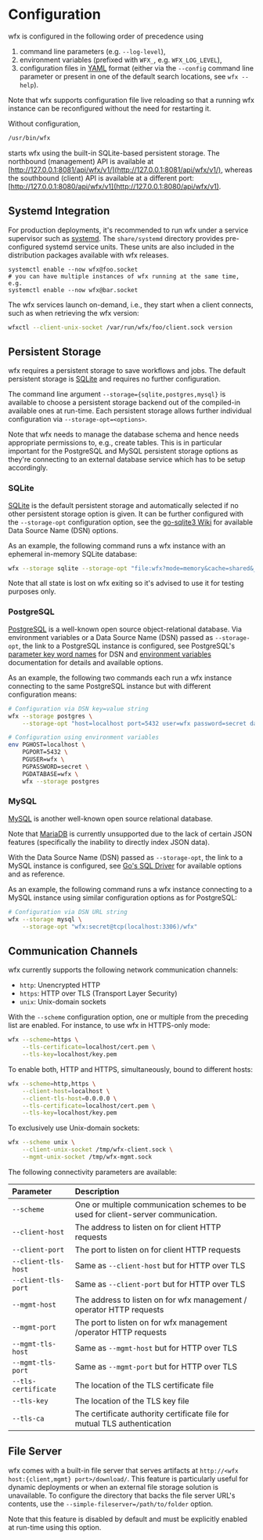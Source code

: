 # Configuration

wfx is configured in the following order of precedence using

1. command line parameters (e.g. `--log-level`),
2. environment variables (prefixed with `WFX_`, e.g. `WFX_LOG_LEVEL`),
3. configuration files in [YAML](https://github.com/go-yaml/yaml#compatibility) format (either via the `--config` command line parameter or present in one of the default search locations, see `wfx --help`).

Note that wfx supports configuration file live reloading so that a running wfx instance can be reconfigured without the need for restarting it.

Without configuration,

```bash
/usr/bin/wfx
```

starts wfx using the built-in SQLite-based persistent storage.
The northbound (management) API is available at [http://127.0.0.1:8081/api/wfx/v1/](http://127.0.0.1:8081/api/wfx/v1/),
whereas the southbound (client) API is available at a different port: [http://127.0.0.1:8080/api/wfx/v1](http://127.0.0.1:8080/api/wfx/v1).

## Systemd Integration

For production deployments, it's recommended to run wfx under a service supervisor such as [systemd](https://systemd.io).
The `share/systemd` directory provides pre-configured systemd service units.
These units are also included in the distribution packages available with wfx releases.

```
systemctl enable --now wfx@foo.socket
# you can have multiple instances of wfx running at the same time, e.g.
systemctl enable --now wfx@bar.socket
```

The wfx services launch on-demand, i.e., they start when a client connects, such as when retrieving the wfx version:

```bash
wfxctl --client-unix-socket /var/run/wfx/foo/client.sock version
```

## Persistent Storage

wfx requires a persistent storage to save workflows and jobs.
The default persistent storage is [SQLite](#SQLite) and requires no further configuration.

The command line argument `--storage={sqlite,postgres,mysql}` is available to choose a persistent storage backend out of the compiled-in available ones at run-time.
Each persistent storage allows further individual configuration via `--storage-opt=<options>`.

Note that wfx needs to manage the database schema and hence needs appropriate permissions to, e.g., create tables.
This is in particular important for the PostgreSQL and MySQL persistent storage options as they're connecting to an external database service which has to be setup accordingly.

### SQLite

[SQLite](https://www.sqlite.org/) is the default persistent storage and automatically selected if no other persistent storage option is given.
It can be further configured with the `--storage-opt` configuration option, see the [go-sqlite3 Wiki](https://github.com/mattn/go-sqlite3/wiki/DSN) for available Data Source Name (DSN) options.

As an example, the following command runs a wfx instance with an ephemeral in-memory SQLite database:

```bash
wfx --storage sqlite --storage-opt "file:wfx?mode=memory&cache=shared&_fk=1"
```

Note that all state is lost on wfx exiting so it's advised to use it for testing purposes only.

### PostgreSQL

[PostgreSQL](https://www.postgresql.org/) is a well-known open source object-relational database.
Via environment variables or a Data Source Name (DSN) passed as `--storage-opt`, the link to a PostgreSQL instance is configured, see PostgreSQL's [parameter key word names](https://www.postgresql.org/docs/11/libpq-connect.html#LIBPQ-PARAMKEYWORDS) for DSN and [environment variables](http://www.postgresql.org/docs/11/static/libpq-envars.html) documentation for details and available options.

As an example, the following two commands each run a wfx instance connecting to the same PostgreSQL instance but with different configuration means:

```bash
# Configuration via DSN key=value string
wfx --storage postgres \
    --storage-opt "host=localhost port=5432 user=wfx password=secret database=wfx" &

# Configuration using environment variables
env PGHOST=localhost \
    PGPORT=5432 \
    PGUSER=wfx \
    PGPASSWORD=secret \
    PGDATABASE=wfx \
    wfx --storage postgres
```

### MySQL

[MySQL](https://www.mysql.com/) is another well-known open source relational database.

Note that [MariaDB](https://mariadb.org) is currently unsupported due to the lack of certain JSON features (specifically the inability to directly index JSON data).

With the Data Source Name (DSN) passed as `--storage-opt`, the link to a MySQL instance is configured, see [Go's SQL Driver](https://github.com/go-sql-driver/mysql#dsn-data-source-name) for available options and as reference.

As an example, the following command runs a wfx instance connecting to a MySQL instance using similar configuration options as for PostgreSQL:

```bash
# Configuration via DSN URL string
wfx --storage mysql \
    --storage-opt "wfx:secret@tcp(localhost:3306)/wfx"
```

## Communication Channels

wfx currently supports the following network communication channels:

- `http`: Unencrypted HTTP
- `https`: HTTP over TLS (Transport Layer Security)
- `unix`: Unix-domain sockets

With the `--scheme` configuration option, one or multiple from the preceding list are enabled.
For instance, to use wfx in HTTPS-only mode:

```bash
wfx --scheme=https \
    --tls-certificate=localhost/cert.pem \
    --tls-key=localhost/key.pem
```

To enable both, HTTP and HTTPS, simultaneously, bound to different hosts:

```bash
wfx --scheme=http,https \
    --client-host=localhost \
    --client-tls-host=0.0.0.0 \
    --tls-certificate=localhost/cert.pem \
    --tls-key=localhost/key.pem
```

To exclusively use Unix-domain sockets:

```bash
wfx --scheme unix \
    --client-unix-socket /tmp/wfx-client.sock \
    --mgmt-unix-socket /tmp/wfx-mgmt.sock
```

The following connectivity parameters are available:

| Parameter           | Description                                                                       |
| :------------------ | :-------------------------------------------------------------------------------- |
| `--scheme`          | One or multiple communication schemes to be used for client-server communication. |
| `--client-host`     | The address to listen on for client HTTP requests                                 |
| `--client-port`     | The port to listen on for client HTTP requests                                    |
| `--client-tls-host` | Same as `--client-host` but for HTTP over TLS                                     |
| `--client-tls-port` | Same as `--client-port` but for HTTP over TLS                                     |
| `--mgmt-host`       | The address to listen on for wfx management / operator HTTP requests              |
| `--mgmt-port`       | The port to listen on for wfx management /operator HTTP requests                  |
| `--mgmt-tls-host`   | Same as `--mgmt-host` but for HTTP over TLS                                       |
| `--mgmt-tls-port`   | Same as `--mgmt-port` but for HTTP over TLS                                       |
| `--tls-certificate` | The location of the TLS certificate file                                          |
| `--tls-key`         | The location of the TLS key file                                                  |
| `--tls-ca`          | The certificate authority certificate file for mutual TLS authentication          |

## File Server

wfx comes with a built-in file server that serves artifacts at `http://<wfx host:{client,mgmt} port>/download/`.
This feature is particularly useful for dynamic deployments or when an external file storage solution is unavailable.
To configure the directory that backs the file server URL's contents, use the `--simple-fileserver=/path/to/folder` option.

Note that this feature is disabled by default and must be explicitly enabled at run-time using this option.
